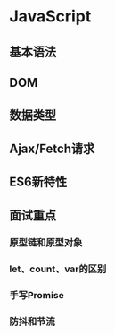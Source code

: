 # JavaScript
## 基本语法
## DOM
## 数据类型
## Ajax/Fetch请求
## ES6新特性
## 面试重点
### 原型链和原型对象
### let、count、var的区别
### 手写Promise
### 防抖和节流